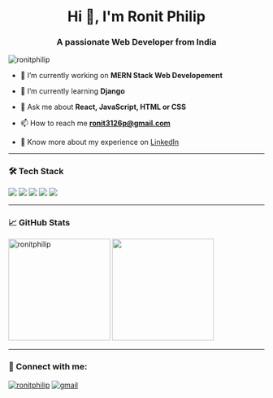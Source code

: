 <h1 align="center">Hi 👋, I'm Ronit Philip</h1>
<h3 align="center">A passionate Web Developer from India</h3>

<p align="left"> <img src="https://komarev.com/ghpvc/?username=ronitphilip&label=Profile%20views&color=0e75b6&style=flat" alt="ronitphilip" /> </p>

- 🔭 I’m currently working on **MERN Stack Web Developement**

- 🌱 I’m currently learning **Django**

- 💬 Ask me about **React, JavaScript, HTML or CSS**

- 📫 How to reach me **ronit3126p@gmail.com**

- 📄 Know more about my experience on [LinkedIn](https://www.linkedin.com/in/ronit-philip)

---

### 🛠️ Tech Stack
<p align="left">
  <img src="https://img.shields.io/badge/HTML5-E34F26?style=for-the-badge&logo=html5&logoColor=white" />
  <img src="https://img.shields.io/badge/CSS3-1572B6?style=for-the-badge&logo=css3&logoColor=white" />
  <img src="https://img.shields.io/badge/JavaScript-F7DF1E?style=for-the-badge&logo=javascript&logoColor=black" />
  <img src="https://img.shields.io/badge/React-20232a?style=for-the-badge&logo=react&logoColor=61DAFB" />
  <img src="https://img.shields.io/badge/Django-092E20?style=for-the-badge&logo=django&logoColor=white" />
</p>

---

### 📈 GitHub Stats
<p align="left">
  <img height='200px' src="https://github-readme-stats.vercel.app/api?username=ronitphilip&show_icons=true&theme=tokyonight" alt="ronitphilip" />
  <img height='200px' src="https://github-readme-stats.vercel.app/api/top-langs/?username=ronitphilip&layout=compact&theme=tokyonight" />
</p>

---

### 🔗 Connect with me:
<p align="left">
  <a href="https://www.linkedin.com/in/ronitphilip" target="blank"><img align="center" src="https://img.shields.io/badge/LinkedIn-blue?style=flat&logo=linkedin&logoColor=white" alt="ronitphilip" /></a>
  <a href="mailto:ronit3126p@gmail.com"><img align="center" src="https://img.shields.io/badge/Gmail-red?style=flat&logo=gmail&logoColor=white" alt="gmail" /></a>
</p>
